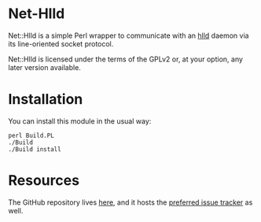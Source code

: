 # Net-Hlld

Net::Hlld is a simple Perl wrapper to communicate with an
[hlld](https://github.com/armon/hlld) daemon via its line-oriented
socket protocol.

Net::Hlld is licensed under the terms of the GPLv2 or, at your option,
any later version available.

# Installation

You can install this module in the usual way:

    perl Build.PL
    ./Build
    ./Build install

# Resources

The GitHub repository lives
[here](https://github.com/Weborama/Net-Hlld), and it hosts the
[preferred issue tracker](https://github.com/Weborama/Net-Hlld/issues)
as well.
